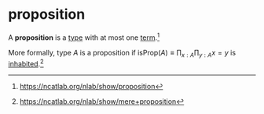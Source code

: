 # proposition

A **proposition** is a [type](./metatheory/judgement.md) with at most one
[term](./metatheory/judgement.md).[^1]

<!-- prettier-ignore -->
More formally, type $A$ is a proposition if $\text{isProp}(A) \equiv
\prod_{x: A} \prod_{y: A} x = y$ is [inhabited](./metatheory/judgement.md).[^2]

[^1]: https://ncatlab.org/nlab/show/proposition
[^2]: https://ncatlab.org/nlab/show/mere+proposition
